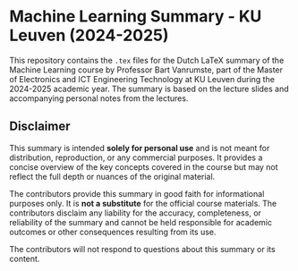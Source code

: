 # Machine Learning Summary - KU Leuven (2024-2025)

This repository contains the `.tex` files for the Dutch LaTeX summary of the Machine Learning course by Professor Bart Vanrumste, part of the Master of Electronics and ICT Engineering Technology at KU Leuven during the 2024-2025 academic year. The summary is based on the lecture slides and accompanying personal notes from the lectures.

## Disclaimer

This summary is intended **solely for personal use** and is not meant for distribution, reproduction, or any commercial purposes. It provides a concise overview of the key concepts covered in the course but may not reflect the full depth or nuances of the original material.

The contributors provide this summary in good faith for informational purposes only. It is **not a substitute** for the official course materials. The contributors disclaim any liability for the accuracy, completeness, or reliability of the summary and cannot be held responsible for academic outcomes or other consequences resulting from its use.

The contributors will not respond to questions about this summary or its content.
